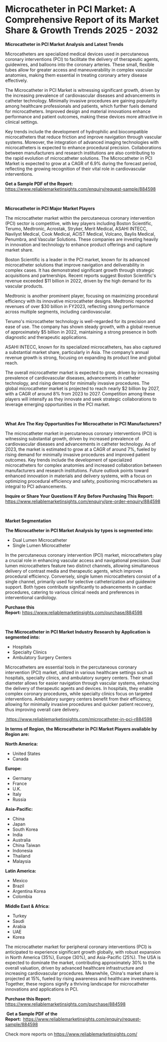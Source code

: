 <p><h1>Microcatheter in PCI Market: A Comprehensive Report of its Market Share & Growth Trends 2025 - 2032</h1></p><p><strong>Microcatheter in PCI Market Analysis and Latest Trends</strong></p>
<p><p>Microcatheters are specialized medical devices used in percutaneous coronary interventions (PCI) to facilitate the delivery of therapeutic agents, guidewires, and balloons into the coronary arteries. These small, flexible tubes allow for greater access and maneuverability in complex vascular anatomies, making them essential in treating coronary artery disease effectively.</p><p>The Microcatheter in PCI Market is witnessing significant growth, driven by the increasing prevalence of cardiovascular diseases and advancements in catheter technology. Minimally invasive procedures are gaining popularity among healthcare professionals and patients, which further fuels demand for microcatheters. Improved design and material innovations enhance performance and patient outcomes, making these devices more attractive in clinical settings.</p><p>Key trends include the development of hydrophilic and biocompatible microcatheters that reduce friction and improve navigation through vascular systems. Moreover, the integration of advanced imaging technologies with microcatheters is expected to enhance procedural precision. Collaborations between manufacturers and research institutions are also contributing to the rapid evolution of microcatheter solutions. The Microcatheter in PCI Market is expected to grow at a CAGR of 6.9% during the forecast period, reflecting the growing recognition of their vital role in cardiovascular interventions.</p></p>
<p><strong>Get a Sample PDF of the Report:&nbsp;</strong> <a href="https://www.reliablemarketinsights.com/enquiry/request-sample/884598?utm_campaign=3285&utm_medium=2&utm_source=Github&utm_content=ia&utm_term=04032025&utm_id=microcatheter-in-pci">https://www.reliablemarketinsights.com/enquiry/request-sample/884598</a></p>
<p>&nbsp;</p>
<p><strong>Microcatheter in PCI Major Market Players</strong></p>
<p><p>The microcatheter market within the percutaneous coronary intervention (PCI) sector is competitive, with key players including Boston Scientific, Terumo, Medtronic, Acrostak, Stryker, Merit Medical, ASAHI INTECC, Navilyst Medical, Cook Medical, ACIST Medical, Volcano, Baylis Medical, Penumbra, and Vascular Solutions. These companies are investing heavily in innovation and technology to enhance product offerings and capture market share.</p><p>Boston Scientific is a leader in the PCI market, known for its advanced microcatheter solutions that improve navigation and deliverability in complex cases. It has demonstrated significant growth through strategic acquisitions and partnerships. Recent reports suggest Boston Scientific's revenue exceeded $11 billion in 2022, driven by the high demand for its vascular products.</p><p>Medtronic is another prominent player, focusing on maximizing procedural efficiency with its innovative microcatheter designs. Medtronic reported revenues of over $30 billion in FY2023, reflecting strong performance across multiple segments, including cardiovascular.</p><p>Terumo's microcatheter technology is well-regarded for its precision and ease of use. The company has shown steady growth, with a global revenue of approximately $5 billion in 2022, maintaining a strong presence in both diagnostic and therapeutic applications.</p><p>ASAHI INTECC, known for its specialized microcatheters, has also captured a substantial market share, particularly in Asia. The company’s annual revenue growth is strong, focusing on expanding its product line and global reach.</p><p>The overall microcatheter market is expected to grow, driven by increasing prevalence of cardiovascular diseases, advancements in catheter technology, and rising demand for minimally invasive procedures. The global microcatheter market is projected to reach nearly $2 billion by 2027, with a CAGR of around 8% from 2023 to 2027. Competition among these players will intensify as they innovate and seek strategic collaborations to leverage emerging opportunities in the PCI market.</p></p>
<p>&nbsp;</p>
<p><strong>What Are The Key Opportunities For Microcatheter in PCI Manufacturers?</strong></p>
<p><p>The microcatheter market in percutaneous coronary interventions (PCI) is witnessing substantial growth, driven by increased prevalence of cardiovascular diseases and advancements in catheter technology. As of 2023, the market is estimated to grow at a CAGR of around 7%, fueled by rising demand for minimally invasive procedures and improved patient outcomes. Key trends include the development of specialized microcatheters for complex anatomies and increased collaboration between manufacturers and research institutions. Future outlook points toward enhanced innovation in materials and delivery systems, with a focus on optimizing procedural efficiency and safety, positioning microcatheters as integral to PCI advancements.</p></p>
<p><strong>Inquire or Share Your Questions If Any Before Purchasing This Report:</strong> <a href="https://www.reliablemarketinsights.com/enquiry/pre-order-enquiry/884598?utm_campaign=3285&utm_medium=2&utm_source=Github&utm_content=ia&utm_term=04032025&utm_id=microcatheter-in-pci">https://www.reliablemarketinsights.com/enquiry/pre-order-enquiry/884598</a></p>
<p>&nbsp;</p>
<p><strong>Market Segmentation</strong></p>
<p><strong>The Microcatheter in PCI Market Analysis by types is segmented into:</strong></p>
<p><ul><li>Dual Lumen Microcatheter</li><li>Single Lumen Microcatheter</li></ul></p>
<p><p>In the percutaneous coronary intervention (PCI) market, microcatheters play a crucial role in enhancing vascular access and navigational precision. Dual lumen microcatheters feature two distinct channels, allowing simultaneous delivery of contrast media and therapeutic agents, which improves procedural efficiency. Conversely, single lumen microcatheters consist of a single channel, primarily used for selective catheterization and guidewire support. Both types contribute significantly to advancements in cardiac procedures, catering to various clinical needs and preferences in interventional cardiology.</p></p>
<p><strong>Purchase this Report:&nbsp;</strong><a href="https://www.reliablemarketinsights.com/purchase/884598?utm_campaign=3285&utm_medium=2&utm_source=Github&utm_content=ia&utm_term=04032025&utm_id=microcatheter-in-pci">https://www.reliablemarketinsights.com/purchase/884598</a></p>
<p>&nbsp;</p>
<p><strong>The Microcatheter in PCI Market Industry Research by Application is segmented into:</strong></p>
<p><ul><li>Hospitals</li><li>Specialty Clinics</li><li>Ambulatory Surgery Centers</li></ul></p>
<p><p>Microcatheters are essential tools in the percutaneous coronary intervention (PCI) market, utilized in various healthcare settings such as hospitals, specialty clinics, and ambulatory surgery centers. Their small diameter allows for easier navigation through vascular systems, enhancing the delivery of therapeutic agents and devices. In hospitals, they enable complex coronary procedures, while specialty clinics focus on targeted interventions. Ambulatory surgery centers benefit from their efficiency, allowing for minimally invasive procedures and quicker patient recovery, thus improving overall care delivery.</p></p>
<p><a href="https://www.reliablemarketinsights.com/microcatheter-in-pci-r884598?utm_campaign=3285&utm_medium=2&utm_source=Github&utm_content=ia&utm_term=04032025&utm_id=microcatheter-in-pci">&nbsp;https://www.reliablemarketinsights.com/microcatheter-in-pci-r884598</a></p>
<p><strong>In terms of Region, the Microcatheter in PCI Market Players available by Region are:</strong></p>
<p>
    <p> <strong> North America: </strong>
        <ul>
            <li>United States</li>
            <li>Canada</li>
        </ul>
        </p> 
    <p> <strong> Europe: </strong>
        <ul>
            <li>Germany</li>
            <li>France</li>
            <li>U.K.</li>
            <li>Italy</li>
            <li>Russia</li>
        </ul>
        </p> 
    <p> <strong> Asia-Pacific: </strong>
        <ul>
            <li>China</li>
            <li>Japan</li>
            <li>South Korea</li>
            <li>India</li>
            <li>Australia</li>
            <li>China Taiwan</li>
            <li>Indonesia</li>
            <li>Thailand</li>
            <li>Malaysia</li>
        </ul>
        </p> 
    <p> <strong> Latin America: </strong>
        <ul>
            <li>Mexico</li>
            <li>Brazil</li>
            <li>Argentina Korea</li>
            <li>Colombia</li>
        </ul>
        </p> 
    <p> <strong> Middle East & Africa: </strong>
        <ul>
            <li>Turkey</li>
            <li>Saudi</li>
            <li>Arabia</li>
            <li>UAE</li>
            <li>Korea</li>
        </ul>
    </p>
    </p>
<p><p>The microcatheter market for peripheral coronary interventions (PCI) is anticipated to experience significant growth globally, with robust expansion in North America (35%), Europe (30%), and Asia-Pacific (25%). The USA is expected to dominate the market, contributing approximately 30% to the overall valuation, driven by advanced healthcare infrastructure and increasing cardiovascular procedures. Meanwhile, China's market share is projected at 15%, fueled by rising awareness and healthcare investments. Together, these regions signify a thriving landscape for microcatheter innovations and applications in PCI.</p></p>
<p><strong>Purchase this Report: </strong><a href="https://www.reliablemarketinsights.com/purchase/884598?utm_campaign=3285&utm_medium=2&utm_source=Github&utm_content=ia&utm_term=04032025&utm_id=microcatheter-in-pci">https://www.reliablemarketinsights.com/purchase/884598</a></p>
<p>&nbsp;<strong>Get a Sample PDF of the Report:&nbsp;&nbsp;</strong><a href="https://www.reliablemarketinsights.com/enquiry/request-sample/884598?utm_campaign=3285&utm_medium=2&utm_source=Github&utm_content=ia&utm_term=04032025&utm_id=microcatheter-in-pci">https://www.reliablemarketinsights.com/enquiry/request-sample/884598</a></p>
<p><strong></strong></p>
<p>Check more reports on <a href="https://www.reliablemarketinsights.com/?utm_campaign=3285&utm_medium=2&utm_source=Github&utm_content=ia&utm_term=04032025&utm_id=microcatheter-in-pci">https://www.reliablemarketinsights.com/</a></p>
